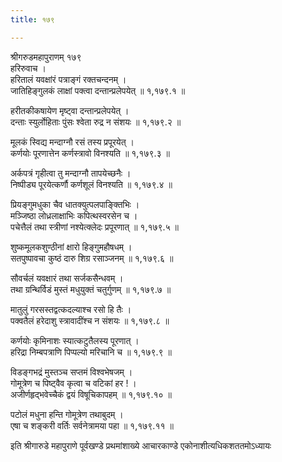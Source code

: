 ```yaml
---
title: १७९

---
```

श्रीगरुडमहापुराणम् १७९  
हरिरुवाच ।  
हरितालं यवक्षांरं पत्राङ्गं रक्तचन्दनम् ।  
जातिहिङ्गुलकं लाक्षां पक्त्वा दन्तान्प्रलेपयेत् ॥ १,१७९.१ ॥  
  
हरीतकीकषायेण मृष्ट्वा दन्तान्प्रलेपयेत् ।  
दन्ताः स्युर्लोहिताः पुंसः श्वेता रुद्र न संशयः ॥ १,१७९.२ ॥  
  
मूलकं स्विद्य मन्दाग्नौ रसं तस्य प्रपूरयेत् ।  
कर्णयोः पूरणात्तेन कर्णस्त्रावो विनश्यति ॥ १,१७९.३ ॥  
  
अर्कपत्रं गृहीत्वा तु मन्दाग्नौ तापयेच्छनैः ।  
निष्पीड्य पूरयेत्कर्णौ कर्णशूलं विनश्यति ॥ १,१७९.४ ॥  
  
प्रियङ्गुमधुका चैव धातक्युत्पलपाङ्क्तिभिः ।  
मञ्जिष्ठा लोध्रलाक्षाभिः कपित्थस्वरसेन च ।  
पचेत्तैलं तथा स्त्रीणां नश्येत्क्लेदः प्रपूरणात् ॥ १,१७९.५ ॥  
  
शुष्कमूलकशुण्ठीनां क्षारो हिङ्गुमहौषधम् ।  
सतपुष्पावचा कुष्ठं दारु शिग्र रसाञ्जनम् ॥ १,१७९.६ ॥  
  
सौवर्चलं यवक्षारं तथा सर्जकसैन्धवम् ।  
तथा ग्रन्थिर्विडं मुस्तं मधुयुक्तं चतुर्गुणम् ॥ १,१७९.७ ॥  
  
मातुलुं गरसस्तद्वत्कदल्याश्च रसो हि तैः ।  
पक्वतैलं हरेदाशु स्त्रावादींश्च न संशयः ॥ १,१७९.८ ॥  
  
कर्णयोः कृमिनाशः स्यात्कटुतैलस्य पूरणात् ।  
हरिद्रा निम्बपत्राणि पिप्पल्यो मरिचानि च ॥ १,१७९.९ ॥  
  
विडङ्गभद्रं मुस्तञ्च सप्तमं विश्वभेषजम् ।  
गोमूत्रेण च पिष्ट्वैव कृत्वा च वटिकां हर ! ।  
अजीर्णहृद्भवेच्चैकं द्वयं विषूचिकापहम् ॥ १,१७९.१० ॥  
  
पटोलं मधुना हन्ति गोमूत्रेण तथाबुदम् ।  
एषा च शङ्करी वर्तिः सर्वनेत्रामया पहा ॥ १,१७९.११ ॥  
  
इति श्रीगारुडे महापुराणे पूर्वखण्डे प्रथमांशाख्ये आचारकाण्डे एकोनाशीत्यधिकशततमोऽध्यायः
